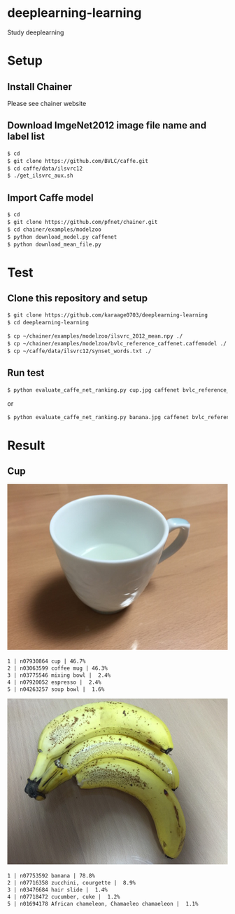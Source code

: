# deeplearning-learning
Study deeplearning

# Setup
## Install Chainer

Please see chainer website

## Download ImgeNet2012 image file name and label list
```sh
$ cd
$ git clone https://github.com/BVLC/caffe.git
$ cd caffe/data/ilsvrc12
$ ./get_ilsvrc_aux.sh 
```


## Import Caffe model
```sh
$ cd
$ git clone https://github.com/pfnet/chainer.git
$ cd chainer/examples/modelzoo
$ python download_model.py caffenet
$ python download_mean_file.py
```


# Test

## Clone this repository and setup
```sh
$ git clone https://github.com/karaage0703/deeplearning-learning
$ cd deeplearning-learning
```

```sh
$ cp ~/chainer/examples/modelzoo/ilsvrc_2012_mean.npy ./
$ cp ~/chainer/examples/modelzoo/bvlc_reference_caffenet.caffemodel ./
$ cp ~/caffe/data/ilsvrc12/synset_words.txt ./
```

## Run test
```sh
$ python evaluate_caffe_net_ranking.py cup.jpg caffenet bvlc_reference_caffenet.caffemodel -b ./
```

or

```sh
$ python evaluate_caffe_net_ranking.py banana.jpg caffenet bvlc_reference_caffenet.caffemodel -b ./
```


# Result

## Cup
![cup](./cup.jpg)

```
1 | n07930864 cup | 46.7%
2 | n03063599 coffee mug | 46.3%
3 | n03775546 mixing bowl |  2.4%
4 | n07920052 espresso |  2.4%
5 | n04263257 soup bowl |  1.6%
```

![banana](./banana.jpg)

```
1 | n07753592 banana | 78.8%
2 | n07716358 zucchini, courgette |  8.9%
3 | n03476684 hair slide |  1.4%
4 | n07718472 cucumber, cuke |  1.2%
5 | n01694178 African chameleon, Chamaeleo chamaeleon |  1.1%
```



